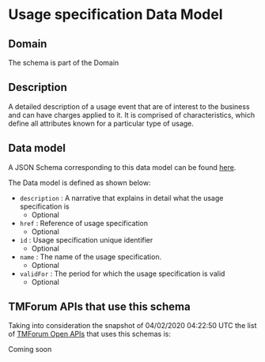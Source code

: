 # Usage specification Data Model

## Domain

The  schema is part of the  Domain

## Description

A detailed description of a usage event that are of interest to the business and can have charges applied to it. It is comprised of characteristics, which define all attributes known for a particular type of usage.

## Data model

A JSON Schema corresponding to this data model can be found
[here](https://github.com/tmforum-rand/schemas/blob/candidates/Product/UsageSpecification.schema.json).

The Data model is defined as shown below:
- `description` : A narrative that explains in detail what the usage specification is
  - Optional
- `href` : Reference of usage specification
  - Optional
- `id` : Usage specification unique identifier
  - Optional
- `name` : The name of the usage specification.
  - Optional
- `validFor` : The period for which the usage specification is valid
  - Optional




## TMForum APIs that use this schema

Taking into consideration the snapshot of 04/02/2020 04:22:50 UTC the list of [TMForum Open APIs](https://www.tmforum.org/open-apis/) that uses this schemas is:

Coming soon